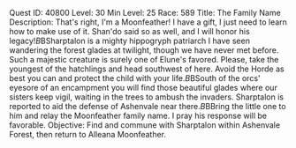 Quest ID: 40800
Level: 30
Min Level: 25
Race: 589
Title: The Family Name
Description: That's right, I'm a Moonfeather! I have a gift, I just need to learn how to make use of it. Shan'do said so as well, and I will honor his legacy!$B$BSharptalon is a mighty hippogryph patriarch I have seen wandering the forest glades at twilight, though we have never met before. Such a majestic creature is surely one of Elune's favored. Please, take the youngest of the hatchlings and head southwest of here. Avoid the Horde as best you can and protect the child with your life.$B$BSouth of the orcs' eyesore of an encampment you will find those beautiful glades where our sisters keep vigil, waiting in the trees to ambush the invaders. Sharptalon is reported to aid the defense of Ashenvale near there.$B$BBring the little one to him and relay the Moonfeather family name. I pray his response will be favorable.
Objective: Find and commune with Sharptalon within Ashenvale Forest, then return to Alleana Moonfeather.
